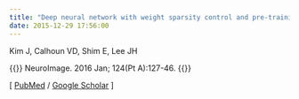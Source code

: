 ```yaml
---
title: "Deep neural network with weight sparsity control and pre-training extracts hierarchical features and enhances classification performance: Evidence from whole-brain resting-state functional connectivity patterns of schizophrenia"
date: 2015-12-29 17:56:00
---
```


Kim J, Calhoun VD, Shim E, Lee JH 

{{<format bright-green>}}
NeuroImage. 2016 Jan; 124(Pt A):127-46.
{{</format>}}

[ [PubMed](http://www.ncbi.nlm.nih.gov/pubmed/?term=Deep+neural+network+with+weight+sparsity+control+and+pre-training+extracts+hierarchical+features+and+enhances+classification+performance%3A+Evidence+from+whole-brain+resting-state+functional+connectivity+patterns+of+schizophrenia) / [Google Scholar](https://scholar.google.co.kr/scholar?q=Kim+J%2C+Calhoun+VD%2C+Shim+E%2C+Lee+JH*%2C+Deep+neural+network+with+weight+sparsity+control+and+pre-training+extracts+hierarchical+features+and+enhances+classification+performance%3A+Evidence+from+whole-brain+resting-state+functional+connectivity+patterns+of+schizophrenia%2C+Neuroimage.+2016+Jan+1%3B124%28Pt+A%29%3A127-46.+doi%3A+10.1016%2Fj.neuroimage.2015.05.018.+Epub+2015+May+15.+&btnG=&hl=en&as_sdt=0%2C5) ]

